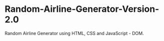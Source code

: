 # Random-Airline-Generator-Version-2.0
Random Airline Generator using HTML, CSS and JavaScript - DOM.
